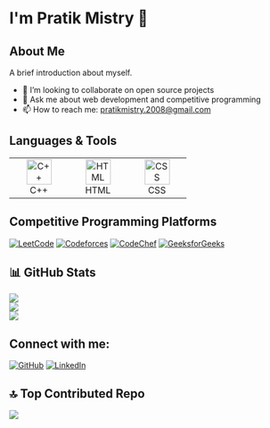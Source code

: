 # I'm Pratik Mistry 👋


## About Me
A brief introduction about myself.


- 👯 I’m looking to collaborate on open source projects
- 💬 Ask me about web development and competitive programming
- 📫 How to reach me: pratikmistry.2008@gmail.com

## Languages & Tools

<table>
  <tr>
    <td align="center" width="90">
      <img src="https://techstack-generator.vercel.app/cpp-icon.svg" width="45" height="45" alt="C++" title="C++" />
      <br>C++
    </td>
    <td align="center" width="90">
      <img src="https://techstack-generator.vercel.app/html-icon.svg" width="45" height="45" alt="HTML" title="HTML" />
      <br>HTML
    </td>
    <td align="center" width="90">
      <img src="https://techstack-generator.vercel.app/css-icon.svg" width="45" height="45" alt="CSS" title="CSS" />
      <br>CSS
    </td>
  </tr>
</table>


## Competitive Programming Platforms

[![LeetCode](https://img.shields.io/badge/-LeetCode-FFA116?style=flat&logo=leetcode&logoColor=black)](https://leetcode.com/kinjal_05)
[![Codeforces](https://img.shields.io/badge/-Codeforces-1F8ACB?style=flat&logo=codeforces&logoColor=white)](https://codeforces.com/profile/kinjal_05)
[![CodeChef](https://img.shields.io/badge/-CodeChef-5B4638?style=flat&logo=codechef&logoColor=white)](https://www.codechef.com/users/kinjal_05)
[![GeeksforGeeks](https://img.shields.io/badge/-GeeksforGeeks-0F9D58?style=flat&logo=geeksforgeeks&logoColor=white)](https://auth.geeksforgeeks.org/user/kinjal_05)

## 📊 GitHub Stats
![](https://github-readme-stats.vercel.app/api?username=kinjal-05&theme=monokai&hide_border=false&include_all_commits=true&count_private=false)<br/>
![](https://github-readme-streak-stats.herokuapp.com/?user=kinjal-05&theme=monokai&hide_border=false)<br/>
![](https://github-readme-stats.vercel.app/api/top-langs/?username=kinjal-05&theme=monokai&hide_border=false&include_all_commits=true&count_private=false&layout=compact)


## Connect with me:
[![GitHub](https://img.shields.io/badge/-GitHub-181717?style=flat&logo=github&logoColor=white)](https://github.com/kinjal-05)
[![LinkedIn](https://img.shields.io/badge/-LinkedIn-0077B5?style=flat&logo=linkedin&logoColor=white)](https://www.linkedin.com/in/kinjal05?utm_source=share&utm_campaign=share_via&utm_content=profile&utm_medium=android_app)



## 🔝 Top Contributed Repo
![](https://github-contributor-stats.vercel.app/api?username=kinjal-05&limit=5&theme=dark_dimmed&combine_all_yearly_contributions=true)
